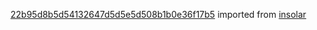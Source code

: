 [22b95d8b5d54132647d5d5e5d508b1b0e36f17b5](https://github.com/insolar/insolar/commit/22b95d8b5d54132647d5d5e5d508b1b0e36f17b5) imported from [insolar](https://github.com/insolar/insolar)
